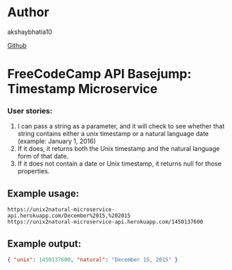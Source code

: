 # Author
akshaybhatia10 


[Github](https://github.com/akshaybhatia10) 

# FreeCodeCamp API Basejump: Timestamp Microservice
### User stories:
1. I can pass a string as a parameter, and it will check to see whether that string contains either a unix timestamp or a natural language date (example: January 1, 2016)
2. If it does, it returns both the Unix timestamp and the natural language form of that date.
3. If it does not contain a date or Unix timestamp, it returns null for those properties.

## Example usage:

```url
https://unix2natural-microservice-api.herokuapp.com/December%2015,%202015
https://unix2natural-microservice-api.herokuapp.com/1450137600
```

## Example output:

```json
{ "unix": 1450137600, "natural": "December 15, 2015" }
```
